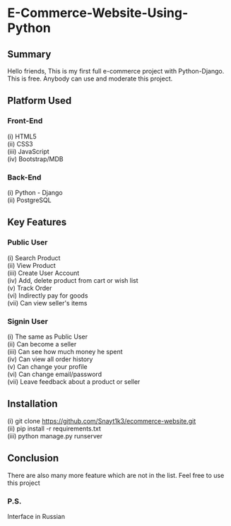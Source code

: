 # E-Commerce-Website-Using-Python

## Summary
Hello friends, This is my first full e-commerce project with Python-Django. This is free. Anybody can use and moderate this project.

## Platform Used
### Front-End
  (i) HTML5 <br>
  (ii) CSS3 <br>
  (iii) JavaScript <br>
  (iv) Bootstrap/MDB <br>

### Back-End
  (i) Python - Django <br>
  (ii) PostgreSQL <br>

## Key Features
### Public User
(i) Search Product <br>
(ii) View Product <br>
(iii) Create User Account <br>
(iv) Add, delete product from cart or wish list <br>
(v) Track Order <br>
(vi) Indirectly pay for goods <br>
(vii) Can view seller's items <br>


### Signin User
(i) The same as Public User <br>
(ii) Can become a seller <br>
(iii) Can see how much money he spent <br>
(iv) Can view all order history <br>
(v) Can change your profile <br>
(vi) Can change email/password <br>
(vii) Leave feedback about a product or seller <br>

## Installation
(i) git clone https://github.com/Snayt1k3/ecommerce-website.git <br>
(ii) pip install -r requirements.txt <br>
(iii) python manage.py runserver <br>

## Conclusion
There are also many more feature which are not in the list. Feel free to use this project

### P.S.
Interface in Russian <br>
